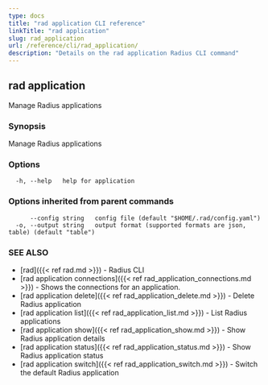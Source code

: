 ```yaml
---
type: docs
title: "rad application CLI reference"
linkTitle: "rad application"
slug: rad_application
url: /reference/cli/rad_application/
description: "Details on the rad application Radius CLI command"
---
```

## rad application

Manage Radius applications

### Synopsis

Manage Radius applications

### Options

```
  -h, --help   help for application
```

### Options inherited from parent commands

```
      --config string   config file (default "$HOME/.rad/config.yaml")
  -o, --output string   output format (supported formats are json, table) (default "table")
```

### SEE ALSO

* [rad]({{< ref rad.md >}})	 - Radius CLI
* [rad application connections]({{< ref rad_application_connections.md >}})	 - Shows the connections for an application.
* [rad application delete]({{< ref rad_application_delete.md >}})	 - Delete Radius application
* [rad application list]({{< ref rad_application_list.md >}})	 - List Radius applications
* [rad application show]({{< ref rad_application_show.md >}})	 - Show Radius application details
* [rad application status]({{< ref rad_application_status.md >}})	 - Show Radius application status
* [rad application switch]({{< ref rad_application_switch.md >}})	 - Switch the default Radius application

